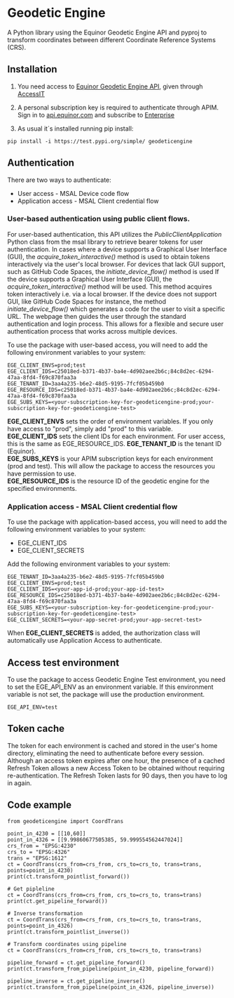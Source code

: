 # Geodetic Engine

A Python library using the Equinor Geodetic Engine API and pyproj to transform coordinates between different Coordinate Reference Systems (CRS).

## Installation

1. You need access to [Equinor Geodetic Engine API](https://api.equinor.com/api-details#api=ege-GeodeticEngine-v1), given through [AccessIT](https://accessit.equinor.com/Search/Search?term=geodetic+engine)

2. A personal subscription key is required to authenticate through APIM. Sign in to [api.equinor.com](https://api.equinor.com) and subscribe to [Enterprise](https://api.equinor.com/product#product=corporate)

3. As usual it´s installed running pip install:
```
pip install -i https://test.pypi.org/simple/ geodeticengine

```

## Authentication
There are two ways to authenticate:
- User access - MSAL Device code flow
- Application access - MSAL Client credential flow



### User-based authentication using public client flows.
For user-based authentication, this API utilizes the _PublicClientApplication_ Python class from the msal library to retrieve bearer tokens for user authentication. In cases where a device supports a Graphical User Interface (GUI), the _acquire_token_interactive()_ method is used to obtain tokens interactively via the user's local browser. For devices that lack GUI support, such as GitHub Code Spaces, the _initiate_device_flow()_ method is used
If the device supports a Graphical User Interface (GUI), the _acquire_token_interactive()_ method will be used. This method acquires token interactively i.e. via a local browser. If the device does not support GUI, like GitHub Code Spaces for instance, the method _initiate_device_flow()_ which generates a code for the user to visit a specific URL. The webpage then guides the user through the standard authentication and login process. This allows for a flexible and secure user authentication process that works across multiple devices.

To use the package with user-based access, you will need to add the following environment variables to your system:
```
EGE_CLIENT_ENVS=prod;test
EGE_CLIENT_IDS=c25018ed-b371-4b37-ba4e-4d902aee2b6c;84c8d2ec-6294-47aa-8fd4-f69c870faa3a
EGE_TENANT_ID=3aa4a235-b6e2-48d5-9195-7fcf05b459b0
EGE_RESOURCE_IDS=c25018ed-b371-4b37-ba4e-4d902aee2b6c;84c8d2ec-6294-47aa-8fd4-f69c870faa3a
EGE_SUBS_KEYS=<your-subscription-key-for-geodeticengine-prod;your-subscription-key-for-geodeticengine-test>
```
**EGE_CLIENT_ENVS** sets the order of environment variables. If you only have access to "prod", simply add "prod" to this variable.<br>
**EGE_CLIENT_IDS** sets the client IDs for each environment. For user access, this is the same as EGE_RESOURCE_IDS.
**EGE_TENANT_ID** is the tenant ID (Equinor).<br>
**EGE_SUBS_KEYS** is your APIM subscription keys for each environment (prod and test). This will allow the package to access the resources you have permission to use.<br>
**EGE_RESOURCE_IDS** is the resource ID of the geodetic engine for the specified environments.<br>




### Application access - MSAL Client credential flow

To use the package with application-based access, you will need to add the following environment variables to your system:
- EGE_CLIENT_IDS
- EGE_CLIENT_SECRETS

Add the following environment variables to your system:
```
EGE_TENANT_ID=3aa4a235-b6e2-48d5-9195-7fcf05b459b0
EGE_CLIENT_ENVS=prod;test
EGE_CLIENT_IDS=<your-app-id-prod;your-app-id-test>
EGE_RESOURCE_IDS=c25018ed-b371-4b37-ba4e-4d902aee2b6c;84c8d2ec-6294-47aa-8fd4-f69c870faa3a
EGE_SUBS_KEYS=<your-subscription-key-for-geodeticengine-prod;your-subscription-key-for-geodeticengine-test>
EGE_CLIENT_SECRETS=<your-app-secret-prod;your-app-secret-test>
```

When **EGE_CLIENT_SECRETS** is added, the authorization class will automatically use Application Access to authenticate.


## Access test environment
To use the package to access Geodetic Engine Test environment, you need to set the EGE_API_ENV as an environment variable.
If this environment variable is not set, the package will use the production environment.
```
EGE_API_ENV=test
```

## Token cache
The token for each environment is cached and stored in the user's home directory, eliminating the need to authenticate before every session. Although an access token expires after one hour, the presence of a cached Refresh Token allows a new Access Token to be obtained without requiring re-authentication. The Refresh Token lasts for 90 days, then you have to log in again.

## Code example

```
from geodeticengine import CoordTrans

point_in_4230 = [[10,60]]
point_in_4326 = [[9.99860677505385, 59.999554562447024]]
crs_from = "EPSG:4230"
crs_to = "EPSG:4326"
trans = "EPSG:1612"
ct = CoordTrans(crs_from=crs_from, crs_to=crs_to, trans=trans, points=point_in_4230)
print(ct.transform_pointlist_forward())

# Get pipleline
ct = CoordTrans(crs_from=crs_from, crs_to=crs_to, trans=trans)
print(ct.get_pipeline_forward())

# Inverse transformation
ct = CoordTrans(crs_from=crs_from, crs_to=crs_to, trans=trans, points=point_in_4326)
print(ct.transform_pointlist_inverse())

# Transform coordinates using pipeline
ct = CoordTrans(crs_from=crs_from, crs_to=crs_to, trans=trans)

pipeline_forward = ct.get_pipeline_forward()
print(ct.transform_from_pipeline(point_in_4230, pipeline_forward))

pipeline_inverse = ct.get_pipeline_inverse()
print(ct.transform_from_pipeline(point_in_4326, pipeline_inverse))
```